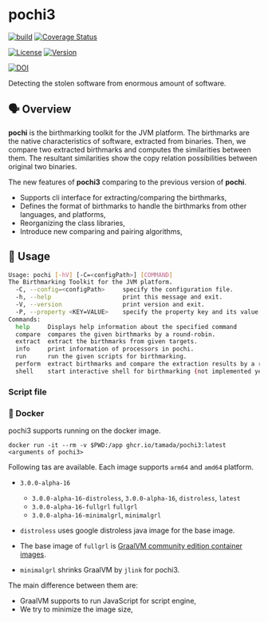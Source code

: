 # pochi3

[![build](https://github.com/tamada/pochi3/actions/workflows/build.yaml/badge.svg)](https://github.com/tamada/pochi3/actions/workflows/build.yaml)
[![Coverage Status](https://coveralls.io/repos/github/tamada/pochi3/badge.svg?branch=main)](https://coveralls.io/github/tamada/pochi3?branch=main)

[![License](https://img.shields.io/badge/License-Apache%202.0-green.svg)](https://github.com/tamada/pochi3/blob/main/LICENSE)
[![Version](https://img.shields.io/badge/Version-v3.0.0--alpha--16-green.svg)](https://github.com/tamada/pochi3/releases/tag/v3.0.0-alpha-16)

[![DOI](https://zenodo.org/badge/499123744.svg)](https://zenodo.org/badge/latestdoi/499123744)

Detecting the stolen software from enormous amount of software.

## :speaking_head: Overview

**pochi** is the birthmarking toolkit for the JVM platform.
The birthmarks are the native characteristics of software, extracted from binaries.
Then, we compare two extracted birthmarks and computes the similarities between them.
The resultant similarities show the copy relation possibilities between original two binaries.

The new features of **pochi3** comparing to the previous version of **pochi**.

* Supports cli interface for extracting/comparing the birthmarks,
* Defines the format of birthmarks to handle the birthmarks from other languages, and platforms,
* Reorganizing the class libraries,
* Introduce new comparing and pairing algorithms, 

## :runner: Usage

```sh
Usage: pochi [-hV] [-C=<configPath>] [COMMAND]
The Birthmarking Toolkit for the JVM platform.
  -C, --config=<configPath>     specify the configuration file.
  -h, --help                    print this message and exit.
  -V, --version                 print version and exit.
  -P, --property <KEY=VALUE>    specify the property key and its value.
Commands:
  help     Displays help information about the specified command
  compare  compares the given birthmarks by a round-robin.
  extract  extract the birthmarks from given targets.
  info     print information of processors in pochi.
  run      run the given scripts for birthmarking.
  perform  extract birthmarks and compare the extraction results by a round-robin.
  shell    start interactive shell for birthmarking (not implemented yet).
```

### Script file

### :whale: Docker

pochi3 supports running on the docker image.

```shell
docker run -it --rm -v $PWD:/app ghcr.io/tamada/pochi3:latest <arguments of pochi3>
```

Following tas are available.
Each image supports `arm64` and `amd64` platform.

* `3.0.0-alpha-16`
  * `3.0.0-alpha-16-distroless`, `3.0.0-alpha-16`, `distroless`, `latest`
  * `3.0.0-alpha-16-fullgrl` `fullgrl`
  * `3.0.0-alpha-16-minimalgrl`, `minimalgrl`

* `distroless` uses google distroless java image for the base image.
* The base image of `fullgrl` is [GraalVM community edition container images](https://github.com/graalvm/container).
* `minimalgrl` shrinks GraalVM by `jlink` for pochi3.

The main difference between them are:
* GraalVM supports to run JavaScript for script engine,
* We try to minimize the image size,

